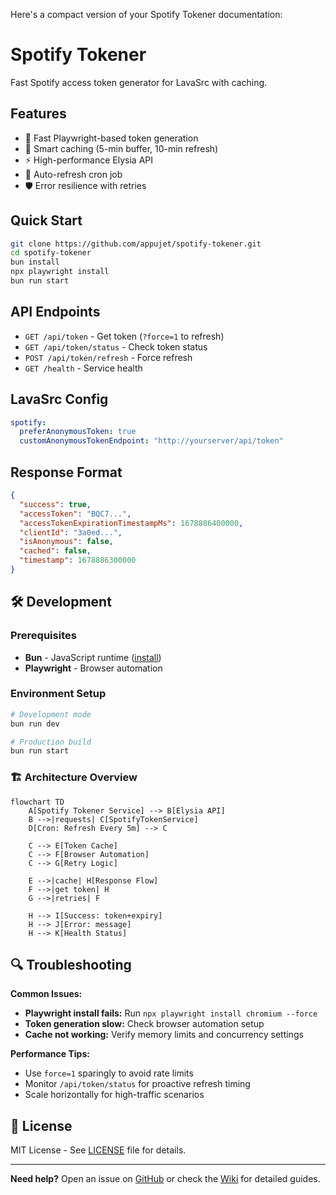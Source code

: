 Here's a compact version of your Spotify Tokener documentation:

# Spotify Tokener

Fast Spotify access token generator for LavaSrc with caching.

## Features
- 🚀 Fast Playwright-based token generation
- 💾 Smart caching (5-min buffer, 10-min refresh)
- ⚡ High-performance Elysia API
- 🔄 Auto-refresh cron job
- 🛡️ Error resilience with retries

## Quick Start
```bash
git clone https://github.com/appujet/spotify-tokener.git
cd spotify-tokener
bun install
npx playwright install
bun run start
```

## API Endpoints
- `GET /api/token` - Get token (`?force=1` to refresh)
- `GET /api/token/status` - Check token status
- `POST /api/token/refresh` - Force refresh
- `GET /health` - Service health

## LavaSrc Config
```yaml
spotify:
  preferAnonymousToken: true
  customAnonymousTokenEndpoint: "http://yourserver/api/token"
```

## Response Format
```json
{
  "success": true,
  "accessToken": "BQC7...",
  "accessTokenExpirationTimestampMs": 1678886400000,
  "clientId": "3a0ed...",
  "isAnonymous": false,
  "cached": false,
  "timestamp": 1678886300000
}
```

## 🛠️ Development

### Prerequisites
- **Bun** - JavaScript runtime ([install](https://bun.sh))
- **Playwright** - Browser automation

### Environment Setup
```bash
# Development mode
bun run dev

# Production build
bun run start
```

### 🏗️ Architecture Overview

```mermaid
flowchart TD
    A[Spotify Tokener Service] --> B[Elysia API]
    B -->|requests| C[SpotifyTokenService]
    D[Cron: Refresh Every 5m] --> C
    
    C --> E[Token Cache]
    C --> F[Browser Automation]
    C --> G[Retry Logic]
    
    E -->|cache| H[Response Flow]
    F -->|get token| H
    G -->|retries| F
    
    H --> I[Success: token+expiry]
    H --> J[Error: message]
    H --> K[Health Status]
```


## 🔍 Troubleshooting

**Common Issues:**
- **Playwright install fails:** Run `npx playwright install chromium --force`
- **Token generation slow:** Check browser automation setup
- **Cache not working:** Verify memory limits and concurrency settings

**Performance Tips:**
- Use `force=1` sparingly to avoid rate limits
- Monitor `/api/token/status` for proactive refresh timing
- Scale horizontally for high-traffic scenarios

## 📄 License

MIT License - See [LICENSE](LICENSE) file for details.

---

**Need help?** Open an issue on [GitHub](https://github.com/appujet/spotify-tokener/issues) or check the [Wiki](https://github.com/appujet/spotify-tokener/wiki) for detailed guides.